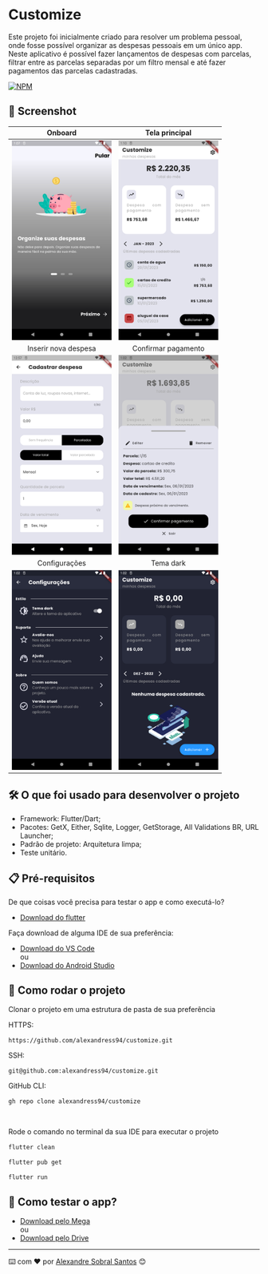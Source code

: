 # Customize

Este projeto foi inicialmente criado para resolver um problema pessoal, onde fosse possível organizar
as despesas pessoais em um único app. Neste aplicativo é possível fazer lançamentos de despesas com parcelas,
filtrar entre as parcelas separadas por um filtro mensal e até fazer pagamentos das parcelas cadastradas.

[![NPM](https://img.shields.io/npm/l/react)](https://github.com/alexandress94/customize/blob/master/LICENCE) 

## 📄 Screenshot


Onboard                    |  Tela principal 
:-------------------------:|:-------------------------:
<img src="https://github.com/alexandress94/customize/blob/master/assets/screenshot/1.png" width="200" height="400">  |  <img src="https://github.com/alexandress94/customize/blob/master/assets/screenshot/3.png" width="200" height="400">
Inserir nova despesa            | Confirmar pagamento 
<img src="https://github.com/alexandress94/customize/blob/master/assets/screenshot/4.png" width="200" height="400">  |  <img src="https://github.com/alexandress94/customize/blob/master/assets/screenshot/5.png" width="200" height="400">
Configurações             |  Tema dark
<img src="https://github.com/alexandress94/customize/blob/master/assets/screenshot/6.png" width="200" height="400">  |  <img src="https://github.com/alexandress94/customize/blob/master/assets/screenshot/7.png" width="200" height="400">


## 🛠️ O que foi usado para desenvolver o projeto

- Framework: Flutter/Dart;
- Pacotes: GetX, Either, Sqlite, Logger, GetStorage, All Validations BR, URL Launcher;
- Padrão de projeto: Arquitetura limpa;
- Teste unitário.

## 📋 Pré-requisitos

De que coisas você precisa para testar o app e como executá-lo?

- <a href="https://docs.flutter.dev/get-started/install" target="_blank">Download do flutter</a>

Faça download de alguma IDE de sua preferência:

- <a href="https://code.visualstudio.com/?wt.mc_id=vscom_downloads" target="_blank">Download do VS Code</a>
<br> ou 
- <a href="https://developer.android.com/studio" target="_blank">Download do Android Studio</a>


## 🔧 Como rodar o projeto

Clonar o projeto em uma estrutura de pasta de sua preferência

HTTPS:

```
https://github.com/alexandress94/customize.git
```

SSH:

```
git@github.com:alexandress94/customize.git
```

GitHub CLI:

```
gh repo clone alexandress94/customize
```

<br>

Rode o comando no terminal da sua IDE para executar o projeto

```
flutter clean
```

```
flutter pub get
```

```
flutter run
```

## 🎁 Como testar o app?

- <a href="https://mega.nz/file/tPglHKTL#D_e6wM-FyT84ApEx4k3x8H6LWK3QAYTmOrMU255SQYg" target="_blank">Download pelo Mega</a>
<br> ou 
- <a href="https://drive.google.com/file/d/1QBQt3GDt7cMfjQMtqKRwa4eFMoeUjYDl/view?usp=share_link" target="_blank">Download pelo Drive</a>




---
⌨️ com ❤️ por [Alexandre Sobral Santos](https://github.com/alexandress94) 😊
